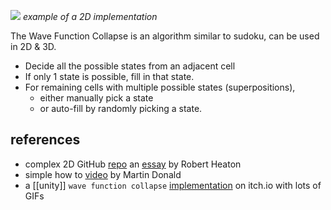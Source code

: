 ![](https://img.itch.zone/aW1hZ2UvOTQyNDAvNjY4ODI5LmdpZg==/original/nsDj9Y.gif)
*example of a 2D implementation*

The Wave Function Collapse is an algorithm similar to sudoku, can be used in 2D & 3D.
- Decide all the possible states from an adjacent cell
- If only 1 state is possible, fill in that state.
- For remaining cells with multiple possible states (superpositions), 
	- either manually pick a state
	- or auto-fill by randomly picking a state.

## references
- complex 2D GitHub [repo](https://github.com/mxgmn/WaveFunctionCollapse)  an [essay](https://robertheaton.com/2018/12/17/wavefunction-collapse-algorithm/) by Robert Heaton
- simple how to [video](https://www.youtube.com/watch?v=2SuvO4Gi7uY) by Martin Donald 
- a [[unity]] `wave function collapse` [implementation](https://selfsame.itch.io/unitywfc) on itch.io with lots of GIFs